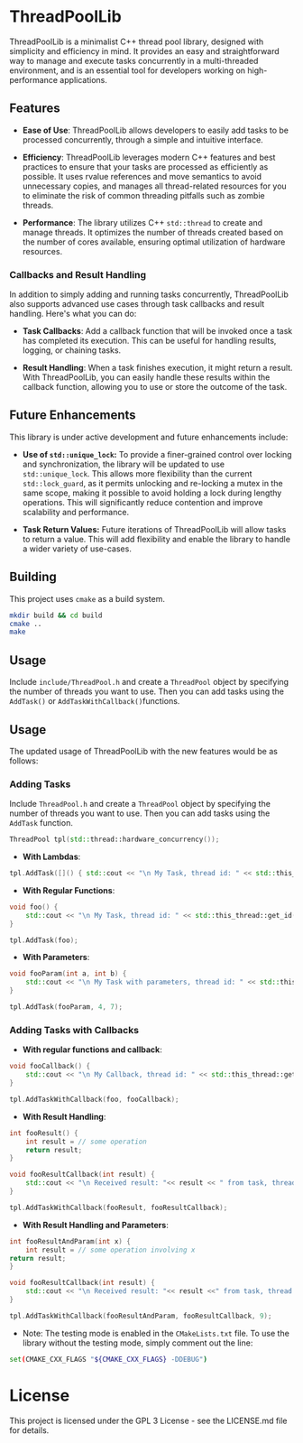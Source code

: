 # ThreadPoolLib

ThreadPoolLib is a minimalist C++ thread pool library, designed with simplicity and efficiency in mind. It provides an easy and straightforward way to manage and execute tasks concurrently in a multi-threaded environment, and is an essential tool for developers working on high-performance applications.

## Features

* **Ease of Use**: ThreadPoolLib allows developers to easily add tasks to be processed concurrently, through a simple and intuitive interface.

* **Efficiency**: ThreadPoolLib leverages modern C++ features and best practices to ensure that your tasks are processed as efficiently as possible. It uses rvalue references and move semantics to avoid unnecessary copies, and manages all thread-related resources for you to eliminate the risk of common threading pitfalls such as zombie threads.

* **Performance**: The library utilizes C++ `std::thread` to create and manage threads. It optimizes the number of threads created based on the number of cores available, ensuring optimal utilization of hardware resources.

### Callbacks and Result Handling

In addition to simply adding and running tasks concurrently, ThreadPoolLib also supports advanced use cases through task callbacks and result handling. Here's what you can do:

- **Task Callbacks**: Add a callback function that will be invoked once a task has completed its execution. This can be useful for handling results, logging, or chaining tasks.

- **Result Handling**: When a task finishes execution, it might return a result. With ThreadPoolLib, you can easily handle these results within the callback function, allowing you to use or store the outcome of the task.


## Future Enhancements

This library is under active development and future enhancements include:

* **Use of `std::unique_lock`:** To provide a finer-grained control over locking and synchronization, the library will be updated to use `std::unique_lock`. This allows more flexibility than the current `std::lock_guard`, as it permits unlocking and re-locking a mutex in the same scope, making it possible to avoid holding a lock during lengthy operations. This will significantly reduce contention and improve scalability and performance.

* **Task Return Values:** Future iterations of ThreadPoolLib will allow tasks to return a value. This will add flexibility and enable the library to handle a wider variety of use-cases.

## Building

This project uses `cmake` as a build system.

```bash
mkdir build && cd build
cmake ..
make
```

## Usage

Include `include/ThreadPool.h` and create a `ThreadPool` object by specifying the number of threads you want to use. Then you can add tasks using the `AddTask()` or `AddTaskWithCallback()`functions.


## Usage

The updated usage of ThreadPoolLib with the new features would be as follows:

### Adding Tasks

Include `ThreadPool.h` and create a `ThreadPool` object by specifying the number of threads you want to use. Then you can add tasks using the `AddTask` function.

```cpp
ThreadPool tpl(std::thread::hardware_concurrency());
```
- **With Lambdas**:

```cpp
tpl.AddTask([]() { std::cout << "\n My Task, thread id: " << std::this_thread::get_id() << " \n"; });
```

- **With Regular Functions**:

```cpp
void foo() {
    std::cout << "\n My Task, thread id: " << std::this_thread::get_id() << " \n";
}

tpl.AddTask(foo);
```

- **With Parameters**:

```cpp
void fooParam(int a, int b) {
    std::cout << "\n My Task with parameters, thread id: " << std::this_thread::get_id() << " \n";
}

tpl.AddTask(fooParam, 4, 7);
```

### Adding Tasks with Callbacks

- **With regular functions and callback**:

```cpp
void fooCallback() {
    std::cout << "\n My Callback, thread id: " << std::this_thread::get_id() << " \n";
}

tpl.AddTaskWithCallback(foo, fooCallback);
```

- **With Result Handling**:

```cpp
int fooResult() {
    int result = // some operation
    return result;
}

void fooResultCallback(int result) {
    std::cout << "\n Received result: "<< result << " from task, thread id: " << std::this_thread::get_id() <<" \n";
}

tpl.AddTaskWithCallback(fooResult, fooResultCallback);
```

- **With Result Handling and Parameters**:

```cpp
int fooResultAndParam(int x) {
    int result = // some operation involving x
return result;
}

void fooResultCallback(int result) {
    std::cout << "\n Received result: "<< result <<" from task, thread id: " << std::this_thread::get_id() << " \n";
}

tpl.AddTaskWithCallback(fooResultAndParam, fooResultCallback, 9);
```


* Note: The testing mode is enabled in the `CMakeLists.txt` file. To use the library without the testing mode, simply comment out the line: 
```bash
set(CMAKE_CXX_FLAGS "${CMAKE_CXX_FLAGS} -DDEBUG")
```


# License

This project is licensed under the GPL 3 License - see the LICENSE.md file for details.